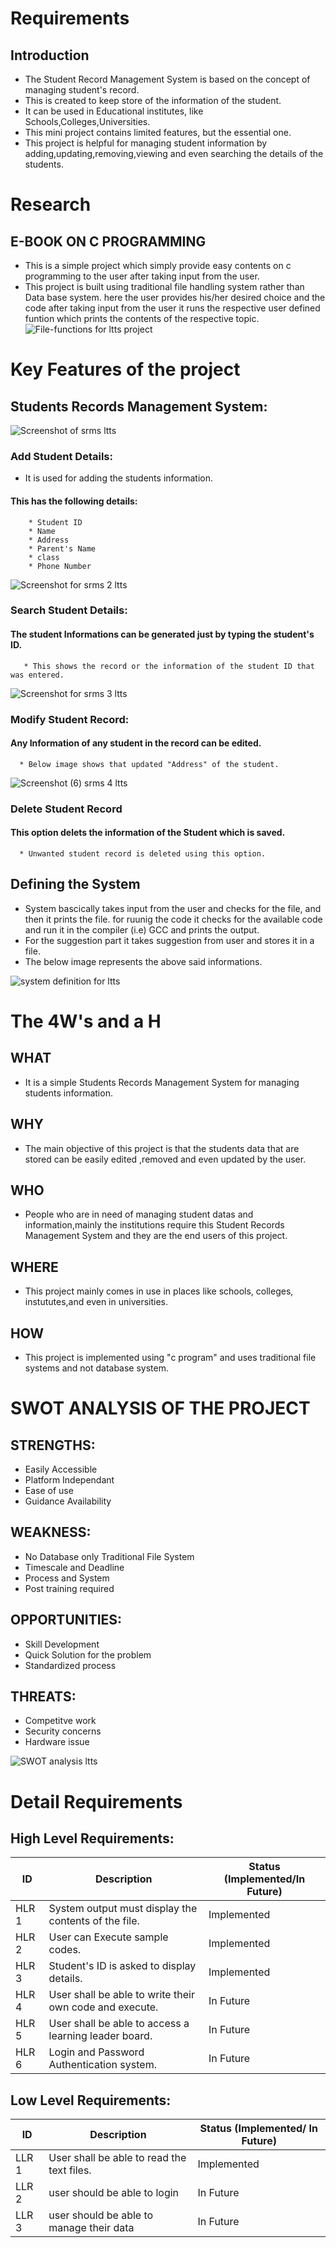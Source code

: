 # Requirements
## Introduction
* The Student Record Management System is based on the concept of managing student's record.
* This is created to keep store of the information of the student.
* It can be used in Educational institutes, like Schools,Colleges,Universities.
* This mini project contains limited features, but the essential one.
* This project is helpful for managing student information by adding,updating,removing,viewing and even searching the details of the students.

# Research
## E-BOOK ON C PROGRAMMING
 * This is a simple project which simply provide easy contents on c programming to the user after taking input from the user.
 * This project is built using traditional file handling system rather than Data base system. here the user provides his/her desired choice and the code after taking input from the user it runs the respective user defined funtion which prints the contents of the respective topic.
 ![File-functions for ltts project](https://user-images.githubusercontent.com/86227942/160670091-bc3a2979-38a2-4008-b6fa-9df582dac766.jpg)
 
 # Key Features of the project
 
 ## Students Records Management System: 
 
  ![Screenshot of srms ltts](https://user-images.githubusercontent.com/86227942/160672388-0728aa40-35b2-408e-96bc-684a864cc0f1.png)


 ### Add Student Details:
  * It is used for adding the students information.
 
   #### This has the following details:
        * Student ID
        * Name
        * Address
        * Parent's Name
        * class
        * Phone Number
   ![Screenshot for srms 2 ltts](https://user-images.githubusercontent.com/86227942/160678007-165c15a2-f720-45a9-a02f-58d197ef81f9.png)

 ### Search Student Details:
#### The student Informations can be generated just by typing the student's ID.
       * This shows the record or the information of the student ID that was entered.
 
 ![Screenshot for srms 3 ltts](https://user-images.githubusercontent.com/86227942/160679970-49a8bba7-ac9d-41a1-af36-7b8f70141a98.png)

 
 ### Modify Student Record:
 #### Any Information of any student in the record can be edited.
      * Below image shows that updated "Address" of the student.
  
 ![Screenshot (6) srms 4 ltts](https://user-images.githubusercontent.com/86227942/160681473-41079a93-21c0-4565-a447-a97d6b4ac595.png)

 ### Delete Student Record
 #### This option delets the information of the Student which is saved.
      * Unwanted student record is deleted using this option.
 

 
 

## Defining the System
* System bascically takes input from the user and checks for the file, and then it prints the file. for ruunig the code it checks for the available code and run it in the compiler (i.e) GCC and prints the output.
* For the suggestion part it takes suggestion from user and stores it in a file.
* The below image represents the above said informations.

![system definition for ltts](https://user-images.githubusercontent.com/86227942/160671122-18d17e4c-fee4-40d8-a809-91aae824c873.png)


# The 4W's and a H 
## WHAT
  * It is a simple Students Records Management System for managing students information.
## WHY
  * The main objective of this project is that the students data that are stored can be easily edited ,removed and even updated by the user.
## WHO
  * People who are in need of managing student datas and information,mainly the institutions require this Student Records Management System and they are the end users of this project.
## WHERE
  * This project mainly comes in use in places like schools, colleges, instututes,and even in universities.
## HOW
  * This project is implemented using "c program" and uses traditional file systems and not database system.
 
 

# SWOT ANALYSIS OF THE PROJECT
 ## STRENGTHS:
   * Easily Accessible
   * Platform Independant
   * Ease of use
   * Guidance Availability
## WEAKNESS:
   * No Database only Traditional File System
   * Timescale and Deadline
   * Process and System
   * Post training required
## OPPORTUNITIES:
   * Skill Development
   * Quick Solution for the problem
   * Standardized process
## THREATS:
   * Competitve work
   * Security concerns
   * Hardware issue



![SWOT analysis ltts](https://user-images.githubusercontent.com/86227942/160672798-15e3074f-fe2c-4e8c-a228-b3ef04748b44.png)


# Detail Requirements

## High Level Requirements:

|  ID   | Description | Status (Implemented/In Future) |
| ----- | ----------- | ------------------------------ |
| HLR 1 |    System output must display the contents of the file.   |  Implemented  |
| HLR 2 |    User can Execute sample codes.   | Implemented |
| HLR 3 |    Student's ID is asked to display details.   | Implemented |
| HLR 4 |    User shall be able to write their own code and execute.  | In Future |
| HLR 5 |    User shall be able to access a learning leader board.   | In Future |
| HLR 6 |    Login and Password Authentication system.    |  In Future |

## Low Level Requirements:

|  ID   | Description | Status (Implemented/ In Future) |
| ----- | ----------- | ------------------------------- |
| LLR 1 |    User shall be able to read the text files.  |  Implemented  |
| LLR 2 |    user should be able to login | In Future |
| LLR 3 |    user should be able to manage their data | In Future |
